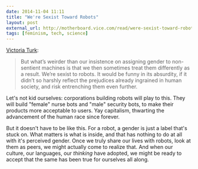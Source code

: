 ```yaml
---
date: 2014-11-04 11:11
title: "We're Sexist Toward Robots"
layout: post
external_url: http://motherboard.vice.com/read/were-sexist-toward-robots
tags: [feminism, tech, science]
---
```

[Victoria Turk](http://motherboard.vice.com/read/were-sexist-toward-robots):

>But what’s weirder than our insistence on assigning gender to non-sentient machines is that we then sometimes treat them differently as a result. We’re sexist to robots. It would be funny in its absurdity, if it didn’t so harshly reflect the prejudices already ingrained in human society, and risk entrenching them even further.

Let's not kid ourselves: corporations building robots will play to this. They will build "female" nurse bots and "male" security bots, to make their products more acceptable to users. Yay capitalism, thwarting the advancement of the human race since forever.

But it doesn't have to be like this. For a robot, a gender is just a label that's stuck on. What matters is what is inside, and that has nothing to do at all with it's perceived gender. Once we truly share our lives with robots, look at them as peers, we might actually come to realize that. And when our culture, our languages, our *thinking* have adopted, we might be ready to accept that the same has been true for ourselves all along.

